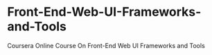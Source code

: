 # Front-End-Web-UI-Frameworks-and-Tools
Coursera Online Course On Front-End Web UI Frameworks and Tools
